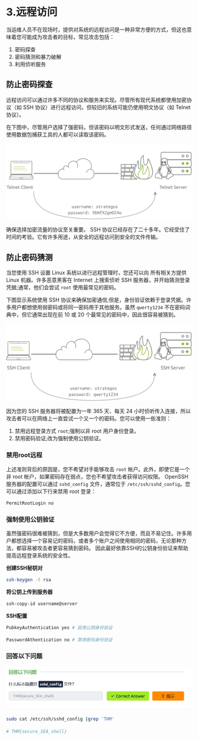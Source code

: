 # 3.远程访问

当运维人员不在现场时，提供对系统的远程访问是一种非常方便的方式，但这也意味着您可能成为攻击者的目标，常见攻击包括：
1. 密码探查
2. 密码猜测和暴力破解
3. 利用侦听服务
## 防止密码探查

远程访问可以通过许多不同的协议和服务来实现。尽管所有现代系统都使用加密协议（如 SSH 协议）进行远程访问，但较旧的系统可能仍使用明文协议（如 Telnet 协议）。

在下图中，尽管用户选择了强密码，但该密码以明文形式发送，任何通过网络路径使用数据包捕获工具的人都可以读取该密码。

![](assets/3.remote_access/file-20241022094842.png)

确保选择加密流量的协议至关重要。 SSH 协议已经存在了二十多年。它经受住了时间的考验。它有许多用途，从安全的远程访问到安全的文件传输。

## 防止密码猜测

当您使用 SSH 设置 Linux 系统以进行远程管理时，您还可以向 所有相关方提供 Linux 机器。许多恶意黑客在 Internet 上搜索侦听 SSH 服务器，并开始猜测登录凭据;通常，他们会尝试 `root` 使用最常见的密码。

下图显示系统使用 SSH 协议来确保加密通信;但是，身份验证依赖于登录凭据。许多用户都想使用弱密码或将同一密码用于其他服务。虽然 `qwerty1234` 不在密码词典中，但它通常出现在前 10 或 20 个最常见的密码中，因此很容易被猜到。

![](assets/3.remote_access/file-20241022094829.png)

因为您的 SSH 服务器将被配置为一年 365 天、每天 24 小时侦听传入连接，所以攻击者可以在网络上一直尝试一个又一个的密码。您可以使用一些准则：

1. 禁用远程登录方式 `root`;强制以非 root 用户身份登录。
2. 禁用密码验证;改为强制使用公钥验证。

### 禁用root远程
上述准则背后的原因是，您不希望对手能够攻击 `root` 帐户。此外，即使它是一个非 root 帐户，如果密码存在弱点，您也不希望攻击者获得访问权限。
OpenSSH 服务器的配置可以通过 `sshd_config` 文件，通常位于 `/etc/ssh/sshd_config`。您可以通过添加以下行来禁用 root 登录：
```bash [sshd_config]
PermitRootLogin no
```

### 强制使用公钥验证

虽然强密码很难被猜到，但是大多数用户会觉得它不方便，而且不易记住。许多用户都想选择一个容易记的密码，或者多个账户之间使用相同的密码，无论那种方法，都容易被攻击者更容易猜到密码。
因此最好依靠SSH的公钥身份验证来帮助提高远程登录系统的安全性。

 **创建SSH秘钥对**

```bash
ssh-keygen -t rsa
```

**将公钥上传到服务器**

```bash
ssh-copy-id username@server
```


**SSH配置** 

```bash [sshd_config]
PubkeyAuthentication yes # 启用公钥身份验证
  
PasswordAthentication no # 禁用密码身份验证
```

### 回答以下问题

![](assets/3.remote_access/file-20241022094816.png)

```bash
sudo cat /etc/ssh/sshd_config |grep 'THM'

# THM{secure_SEA_shell}
```